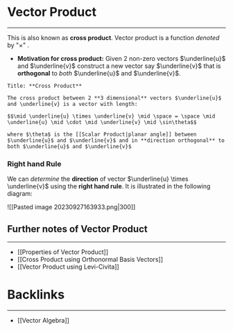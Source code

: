 # Vector Product
---
This is also known as **cross product**. Vector product is a function *denoted* by "$\times$" . 

- **Motivation for cross product:** Given 2 non-zero vectors $\underline{u}$ and $\underline{v}$ construct a new vector say $\underline{v}$ that is **orthogonal** to  *both* $\underline{u}$ and $\underline{v}$. 

```ad-Definition
Title: **Cross Product**

The cross product between 2 **3 dimensional** vectors $\underline{u}$ and \underline{v} is a vector with length:

$$\mid \underline{u} \times \underline{v} \mid \space = \space \mid \underline{u} \mid \cdot \mid \underline{v} \mid \sin\theta$$

where $\theta$ is the [[Scalar Product|planar angle]] between $\underline{u}$ and $\underline{v}$ and in **direction orthogonal** to both $\underline{u}$ and $\underline{v}$ 
```

### Right hand Rule

We can *determine* the **direction** of vector $\underline{u} \times \underline{v}$ using the **right hand rule**. It is illustrated in the following diagram:

![[Pasted image 20230927163933.png|300]]

## Further notes of Vector Product
---
- [[Properties of Vector Product]]
- [[Cross Product using Orthonormal Basis Vectors]]
- [[Vector Product using Levi-Civita]]

# Backlinks
---
- [[Vector Algebra]]